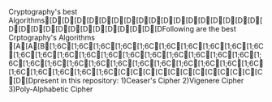 Cryptography's best Algorithms[D[D[D[D[D[D[D[D[D[D[D[D[D[D[D[D[D[D[D[D[D[D[D[D[D[D[D[D[D[DFollowing are the best Crptography's Algorithms
[A[A[B[1;6C[1;6C[1;6C[1;6C[1;6C[1;6C[1;6C[1;6C[1;6C[1;6C[1;6C[1;6C[1;6C[1;6C[1;6C[1;6C[1;6C[1;6C[1;6C[1;6C[1;6C[1;6C[1;6C[1;6C[1;6C[1;6C[1;6C[1;6C[1;6C[1;6C[1;6C[1;6C[1;6C[1;6C[1;6C[1;6C[1;6C[1;6C[C[C[C[C[C[C[C[C[C[C[C[C[D[Dpresent in this repository:
1)Ceaser's Cipher
2)Vigenere Cipher
3)Poly-Alphabetic Cipher
